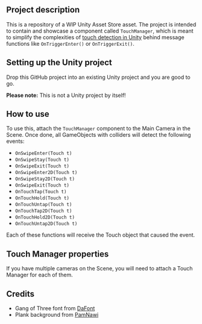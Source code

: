 Project description
-------------------
This is a repository of a WIP Unity Asset Store asset. The project is intended to contain and showcase a component called `TouchManager`, which is meant to simplify the complexities of [touch detection in Unity](https://docs.unity3d.com/ScriptReference/Touch.html) behind message functions like `OnTriggerEnter()` or `OnTriggerExit()`.

Setting up the Unity project
----------------------------
Drop this GitHub project into an existing Unity project and you are good to go.

**Please note:** This is not a Unity project by itself!

How to use
----------
To use this, attach the `TouchManager` component to the Main Camera in the Scene. Once done, all GameObjects with colliders will detect the following events:

- `OnSwipeEnter(Touch t)`
- `OnSwipeStay(Touch t)`
- `OnSwipeExit(Touch t)`
- `OnSwipeEnter2D(Touch t)`
- `OnSwipeStay2D(Touch t)`
- `OnSwipeExit(Touch t)`
- `OnTouchTap(Touch t)`
- `OnTouchHold(Touch t)`
- `OnTouchUntap(Touch t)`
- `OnTouchTap2D(Touch t)`
- `OnTouchHold2D(Touch t)`
- `OnTouchUntap2D(Touch t)`

Each of these functions will receive the Touch object that caused the event.

Touch Manager properties
------------------------
If you have multiple cameras on the Scene, you will need to attach a Touch Manager for each of them. 

Credits
-------
- Gang of Three font from [DaFont](https://www.dafont.com/gang-of-three.font)
- Plank background from [PamNawi](https://opengameart.org/content/handpainted-wood)
